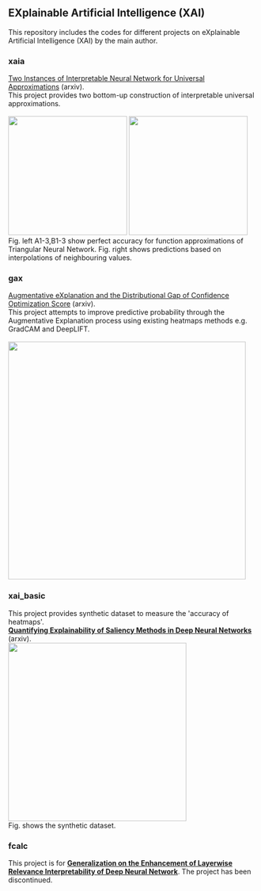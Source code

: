 ## EXplainable Artificial Intelligence (XAI)
This repository includes the codes for different projects on eXplainable Artificial Intelligence (XAI) by the main author. 

### xaia
[Two Instances of Interpretable Neural Network for Universal Approximations](https://arxiv.org/abs/2112.15026) (arxiv).<br>
This project provides two bottom-up construction of interpretable universal approximations. <br>
<br>
<img src="https://drive.google.com/uc?export=view&id=1MUuld0DtNnvFemJZ1Fl1cni8Svmamwbr" width="240"></img>
<img src="https://drive.google.com/uc?export=view&id=1zxbn88uRlkr_eXX0R2B3I3x9NtYv-j13" width="240"></img>
<br>
Fig. left A1-3,B1-3 show perfect accuracy for function approximations of Triangular Neural Network. Fig. right shows predictions based on interpolations of neighbouring values. 

### gax
[Augmentative eXplanation and the Distributional Gap of Confidence Optimization Score](https://arxiv.org/abs/2201.00009) (arxiv).<br>
This project attempts to improve predictive probability through the Augmentative Explanation process using existing heatmaps methods e.g. GradCAM and DeepLIFT.<br>
<br>
<img src="https://drive.google.com/uc?export=view&id=1N4IDRJepmcK0-PkaqpSBDJdPYZRA7QLh" width="480"></img>

### xai_basic
This project provides synthetic dataset to measure the 'accuracy of heatmaps'.<br>
[**Quantifying Explainability of Saliency Methods in Deep Neural Networks**](https://arxiv.org/abs/2009.02899) (arxiv). <br>
<img src="https://drive.google.com/uc?export=view&id=1GjHAn62ahfeBOaRoxcVMOwpMuQP7nFN2" width="360"></img><br>
Fig. shows the synthetic dataset.

### fcalc
This project is for [**Generalization on the Enhancement of Layerwise Relevance Interpretability of Deep Neural Network**](https://arxiv.org/abs/2009.02516). The project has been discontinued.
